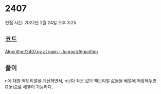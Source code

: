 # 2407

편집 시간: 2022년 2월 24일 오후 3:25

## 코드

[Algorithm/2407.py at main · Junroot/Algorithm](https://github.com/Junroot/Algorithm/blob/main/backjoon/2407.py)

## 풀이

n에 대한 팩토리얼을 계산하면서, n보다 작은 값의 팩토리얼 값들을 배열에 저장해두면 O(n)으로 해결이 가능하다.